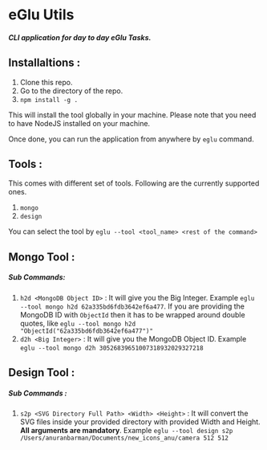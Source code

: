 # eGlu Utils

##### CLI application for day to day eGlu Tasks.

## Installaltions :

1. Clone this repo.
2. Go to the directory of the repo.
3. `npm install -g .`

This will install the tool globally in your machine. Please note that you need to have NodeJS installed on your machine.

Once done, you can run the application from anywhere by `eglu` command.

## Tools :

This comes with different set of tools. Following are the currently supported ones.

1. `mongo`
2. `design`

You can select the tool by `eglu --tool <tool_name> <rest of the command>`

## Mongo Tool :

##### Sub Commands:

1. `h2d <MongoDB Object ID>` : It will give you the Big Integer. Example `eglu --tool mongo h2d 62a335bd6fdb3642ef6a477`. If you are providing the MongoDB ID with `ObjectId` then it has to be wrapped around double quotes, like `eglu --tool mongo h2d "ObjectId("62a335bd6fdb3642ef6a477")"`
2. `d2h <Big Integer>` : It will give you the MongoDB Object ID. Example `eglu --tool mongo d2h 30526839651007318932029327218`

## Design Tool :

##### Sub Commands :

1. `s2p <SVG Directory Full Path> <Width> <Height>` : It will convert the SVG files inside your provided directory with provided Width and Height. **All arguments are mandatory**. Example `eglu --tool design s2p /Users/anuranbarman/Documents/new_icons_anu/camera 512 512`
